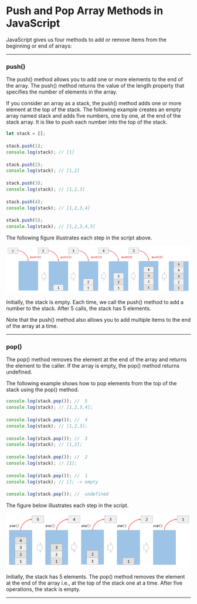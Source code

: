 # Push and Pop Array Methods in JavaScript
JavaScript gives us four methods to add or remove items from the beginning or end of arrays:

***

### push()
The push() method allows you to add one or more elements to the end of the array. The push() method returns the value of the length property that specifies the number of elements in the array.

If you consider an array as a stack, the push() method adds one or more element at the top of the stack. The following example creates an empty array named stack and adds five numbers, one by one, at the end of the stack array. It is like to push each number into the top of the stack.

```js
let stack = [];

stack.push(1);
console.log(stack); // [1]

stack.push(2);
console.log(stack); // [1,2]

stack.push(3);
console.log(stack); // [1,2,3]

stack.push(4);
console.log(stack); // [1,2,3,4]

stack.push(5);
console.log(stack); // [1,2,3,4,5]
```

The following figure illustrates each step in the script above.

![Push Array Method](/img/push-array.png)

Initially, the stack is empty. Each time, we call the push() method to add a number to the stack. After 5 calls, the stack has 5 elements.

Note that the push() method also allows you to add multiple items to the end of the array at a time.

***

### pop()
The pop() method removes the element at the end of the array and returns the element to the caller. If the array is empty, the pop() method returns undefined.

The following example shows how to pop elements from the top of the stack using the pop() method.

```js
console.log(stack.pop()); //  5
console.log(stack); // [1,2,3,4];

console.log(stack.pop()); //  4
console.log(stack); // [1,2,3];

console.log(stack.pop()); //  3
console.log(stack); // [1,2];

console.log(stack.pop()); //  2
console.log(stack); // [1];

console.log(stack.pop()); //  1
console.log(stack); // []; -> empty

console.log(stack.pop()); //  undefined
```

The figure below illustrates each step in the script.

![Pop Array Method](/img/pop-array.png)

Initially, the stack has 5 elements. The pop() method removes the element at the end of the array i.e., at the top of the stack one at a time. After five operations, the stack is empty.

***